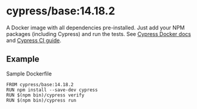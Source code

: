 <!-- WARNING: this file was autogenerated by generate-base-image.js -->
# cypress/base:14.18.2

A Docker image with all dependencies pre-installed.
Just add your NPM packages (including Cypress) and run the tests.
See [Cypress Docker docs](https://on.cypress.io/docker) and
[Cypress CI guide](https://on.cypress.io/ci).

## Example

Sample Dockerfile

```
FROM cypress/base:14.18.2
RUN npm install --save-dev cypress
RUN $(npm bin)/cypress verify
RUN $(npm bin)/cypress run
```

